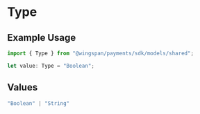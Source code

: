 # Type

## Example Usage

```typescript
import { Type } from "@wingspan/payments/sdk/models/shared";

let value: Type = "Boolean";
```

## Values

```typescript
"Boolean" | "String"
```